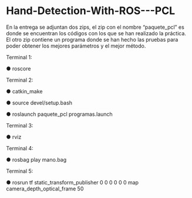 # Hand-Detection-With-ROS---PCL
En la entrega se adjuntan dos zips, el zip con el nombre “paquete_pcl” es donde se
encuentran los códigos con los que se han realizado la práctica. El otro zip contiene un
programa donde se han hecho las pruebas para poder obtener los mejores parámetros y el
mejor método.

Terminal 1:

● roscore

Terminal 2:

● catkin_make

● source devel/setup.bash

● roslaunch paquete_pcl programas.launch

Terminal 3:

● rviz

Terminal 4:

● rosbag play mano.bag

Terminal 5:

● rosrun tf static_transform_publisher 0 0 0 0 0 0 map camera_depth_optical_frame 50

